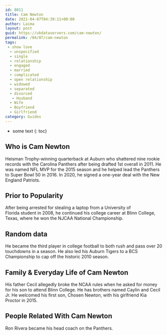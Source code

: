 ```yaml
---
id: 8011
title: Cam Newton
date: 2021-04-07T04:39:11+00:00
author: Laima
layout: post
guid: https://ukdataservers.com/cam-newton/
permalink: /04/07/cam-newton
tags:
 - show love
  - unspecified
  - single
  - relationship
  - engaged
  - married
  - complicated
  - open relationship
  - widowed
  - separated
  - divorced
   - Husband
  - Wife
  - Boyfriend
  - Girlfriend
category: Guides
---
```


* some text
{: toc}


## Who is Cam Newton
                  
                  
                  
Heisman Trophy-winning quarterback at Auburn who shattered nine rookie records with the Carolina Panthers after being drafted 1st overall in 2011. He was named NFL MVP for the 2015 season and he helped lead the Panthers to Super Bowl 50 in 2016. In 2020, he signed a one-year deal with the New England Patriots.
                  
              
            
              
            
                
                
                
## Prior to Popularity
                  
                  
                  
After being arrested for stealing a laptop from a University of Florida student in 2008, he continued his college career at Blinn College, Texas, where he won the NJCAA National Championship. 
                  
              
            
              
            
                
                
                
## Random data
                  
                  
                  
He became the third player in college football to both rush and pass over 20 touchdowns in a season. He also led his Auburn Tigers to a BCS Championship to cap off the historic 2010 season. 
                  
              
            
              
            
                
                
                
## Family & Everyday Life of Cam Newton
                  
                  
                  
His father Cecil allegedly broke the NCAA rules when he asked for money for his son to attend Blinn College. He has brothers named Caylin and Cecil Jr. He welcomed his first son, Chosen Newton, with his girlfriend Kia Proctor in 2015.
                  
              
            
              
            
                
                
                
## People Related With Cam Newton
                  
                  
                  
Ron Rivera became his head coach on the Panthers.
                  
              
            
              
            
                
              
            
              
              
            
            
              
            
          
          
          